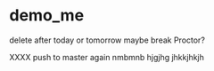 # demo_me
delete after today or tomorrow maybe break Proctor?

XXXX push to master again nmbmnb hjgjhg jhkkjhkjh
